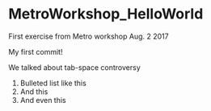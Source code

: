 # MetroWorkshop_HelloWorld
First exercise from Metro workshop Aug. 2 2017

My first commit!

We talked about tab-space controversy


1. Bulleted list like this
2. And this
3. And even this
